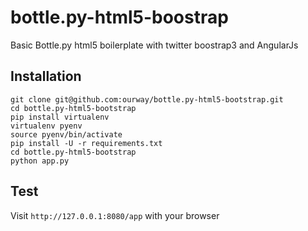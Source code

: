# bottle.py-html5-boostrap
Basic Bottle.py html5 boilerplate with twitter boostrap3 and AngularJs

## Installation
```
git clone git@github.com:ourway/bottle.py-html5-bootstrap.git
cd bottle.py-html5-bootstrap
pip install virtualenv
virtualenv pyenv
source pyenv/bin/activate
pip install -U -r requirements.txt
cd bottle.py-html5-bootstrap
python app.py
```

## Test

Visit `http://127.0.0.1:8080/app` with your browser




